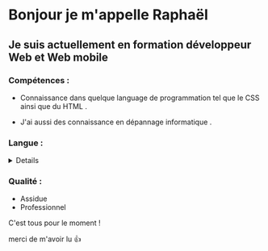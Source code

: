 # Bonjour je m'appelle Raphaël #
## Je suis actuellement en formation développeur Web et Web mobile ##

### Compétences : ###
 - Connaissance dans quelque language de programmation tel que le CSS ainsi que du HTML . 

 - J'ai aussi des connaissance en dépannage informatique .

### Langue : ###
<details>
 
 | Langue   | Maîtrise |
 |----------|----------|
 | Anglais  | Moyen    |

 </details>

### Qualité : ###
 - Assidue
 - Professionnel

C'est tous pour le moment !<p>
merci de m'avoir lu :+1:
<!---
raphael-safra/raphael-safra is a ✨ special ✨ repository because its `README.md` (this file) appears on your GitHub profile.
You can click the Preview link to take a look at your changes.
--->

